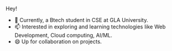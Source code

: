 Hey!

- 🌱 Currently, a Btech student in CSE at GLA University.
- 📫 Interested in exploring and learning technologies like Web Development, Cloud computing, AI/ML.
- 😄 Up for collaboration on projects.
